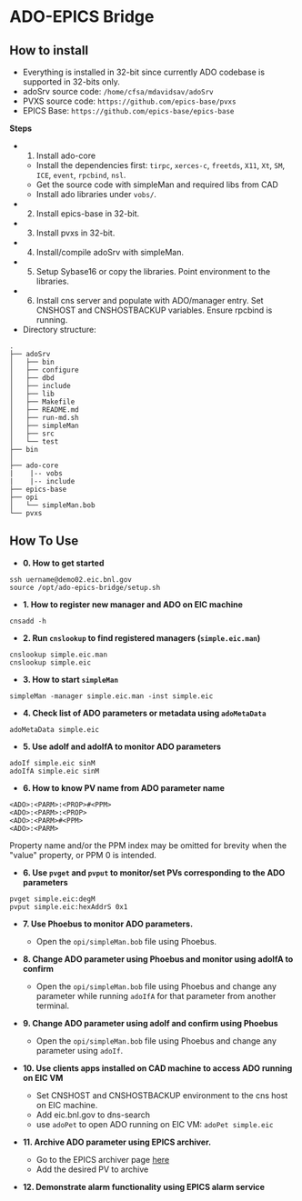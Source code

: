 
# ADO-EPICS Bridge

## How to install

- Everything is installed in 32-bit since currently ADO codebase is supported in 32-bits only.
- adoSrv source code: `/home/cfsa/mdavidsav/adoSrv`
- PVXS source code: `https://github.com/epics-base/pvxs`
- EPICS Base: `https://github.com/epics-base/epics-base`

**Steps**
- 1. Install ado-core
	- Install the dependencies first: `tirpc`, `xerces-c`, `freetds`, `X11`, `Xt`, `SM`, `ICE`, `event`, `rpcbind`, `nsl`.
	- Get the source code with simpleMan and required libs from CAD
  - Install ado libraries under `vobs/`.
- 2. Install epics-base in 32-bit. 
- 3. Install pvxs in 32-bit. 
- 4. Install/compile adoSrv with simpleMan. 
- 5. Setup Sybase16 or copy the libraries. Point environment to the libraries.
- 6. Install cns server and populate with ADO/manager entry. Set CNSHOST and CNSHOSTBACKUP variables. Ensure rpcbind is running.
- Directory structure:

```
.
├── adoSrv
│   ├── bin
│   ├── configure
│   ├── dbd
│   ├── include
│   ├── lib
│   ├── Makefile
│   ├── README.md
│   ├── run-md.sh
│   ├── simpleMan
│   ├── src
│   └── test
├── bin
│ 
├── ado-core
|    |-- vobs
|    |-- include
├── epics-base 
├── opi
│   └── simpleMan.bob
└── pvxs 
```

## How To Use

- **0. How to get started**
```
ssh uername@demo02.eic.bnl.gov
source /opt/ado-epics-bridge/setup.sh
```

- **1. How to register new manager and ADO on EIC machine**
```
cnsadd -h
```

- **2. Run `cnslookup` to find registered managers (`simple.eic.man`)**
```
cnslookup simple.eic.man
cnslookup simple.eic
```

- **3. How to start `simpleMan`**
```
simpleMan -manager simple.eic.man -inst simple.eic
```

- **4. Check list of ADO parameters or metadata using `adoMetaData`**
```
adoMetaData simple.eic
```

- **5. Use adoIf and adoIfA to monitor ADO parameters**
```
adoIf simple.eic sinM
adoIfA simple.eic sinM
```

- **6. How to know PV name from ADO parameter name**
```
<ADO>:<PARM>:<PROP>#<PPM>
<ADO>:<PARM>:<PROP>
<ADO>:<PARM>#<PPM>
<ADO>:<PARM>
```
Property name and/or the PPM index may be omitted for brevity when the "value" property, or PPM 0 is intended.

- **6. Use `pvget` and `pvput` to monitor/set PVs corresponding to the ADO parameters** 

```
pvget simple.eic:degM
pvput simple.eic:hexAddrS 0x1
```

- **7. Use Phoebus to monitor ADO parameters.**
	- Open the `opi/simpleMan.bob` file using Phoebus.

- **8. Change ADO parameter using Phoebus and monitor using adoIfA to confirm**
	- Open the `opi/simpleMan.bob` file using Phoebus and change any parameter while running `adoIfA` for that parameter from another terminal.

- **9. Change ADO parameter using adoIf and confirm using Phoebus**
	- Open the `opi/simpleMan.bob` file using Phoebus and change any parameter using `adoIf`.

- **10. Use clients apps installed on CAD machine to access ADO running on EIC VM**
	- Set CNSHOST and CNSHOSTBACKUP environment to the cns host on EIC machine.
	- Add eic.bnl.gov to dns-search
	- use `adoPet` to open ADO running on EIC VM: `adoPet simple.eic`

- **11. Archive ADO parameter using EPICS archiver.**
	- Go to the EPICS archiver page [here](http://demo01.eic.bnl.gov:10065/mgmt/ui/index.html)
	- Add the desired PV to archive

- **12. Demonstrate alarm functionality using EPICS alarm service**





